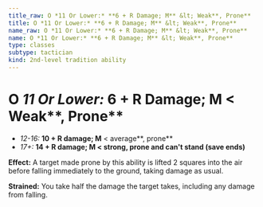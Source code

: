 ```yaml
---
title_raw: O *11 Or Lower:* **6 + R Damage; M** &lt; Weak**, Prone**
title: O *11 Or Lower:* **6 + R Damage; M** &lt; Weak**, Prone**
name_raw: O *11 Or Lower:* **6 + R Damage; M** &lt; Weak**, Prone**
name: O *11 Or Lower:* **6 + R Damage; M** &lt; Weak**, Prone**
type: classes
subtype: tactician
kind: 2nd-level tradition ability
---
```


# O *11 Or Lower:* **6 + R Damage; M** \< Weak\*\*, Prone\*\*

- *12-16:* **10 + R damage; M** \< average\*\*, prone\*\*
- *17+:* **14 + R damage; M \< strong, prone and can't stand (save ends)**

**Effect:** A target made prone by this ability is lifted 2 squares into the air before falling immediately to the ground, taking damage as usual.

**Strained:** You take half the damage the target takes, including any damage from falling.
